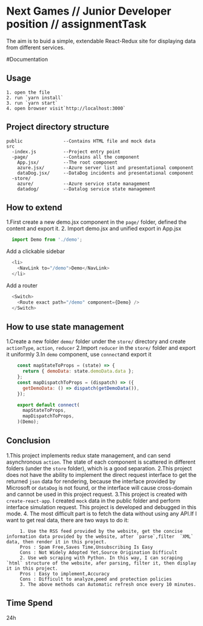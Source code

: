 # Next Games // Junior Developer position // assignmentTask
The aim is to buid a simple, extendable React-Redux site for displaying data from different services.


#Documentation

## Usage
```
1. open the file 
2. run `yarn install`
3. run `yarn start`
4. open browser visit`http://localhost:3000`
```

## Project directory structure
```
public               --Contains HTML file and mock data
src
  -index.js          --Project entry point
  -page/             --Contains all the component
    App.jsx/         --The root component
    azure.jsx/       --Azure server list and presentational component
    dataDog.jsx/     --DataDog incidents and presentational component
  -store/
    azure/           --Azure service state management
    datadog/         --Datalog service state management
```
## How to extend
1.First create a new demo.jsx component in the `page/` folder, defined the content and export it.
2. Import demo.jsx and unified export in App.jsx
  ```jsx
    import Demo from './demo';
  ```
Add a clickable sidebar
  ```js
    <li>
      <NavLink to="/demo">Demo</NavLink>
    </li>
   ```
Add a router
  ```js
    <Switch>
      <Route exact path="/demo" component={Demo} />
    </Switch>
  ```
## How to use state management

1.Create a new folder `demo/` folder under the `store/` directory and create `actionType`, `action`, `reducer`
2.Import `reducer` in the `store/` folder and export it uniformly
3.In `demo` component, use `connect`and export it
```jsx
    const mapStateToProps = (state) => {
      return { demoData: state.demoData.data };
    };
    const mapDispatchToProps = (dispatch) => ({
      getDemoData: () => dispatch(getDemoData()),
    });

    export default connect(
      mapStateToProps,
      mapDispatchToProps,
    )(Demo);
```

## Conclusion

1.This project implements redux state management, and can send asynchronous `action`. The state of each component is scattered in different folders (under the `store` folder), which is a good separation.
2.This project does not have the ability to implement the direct request interface to get the returned `json` data for rendering, because the interface provided by Microsoft or `dataDog` is not found, or the interface will cause cross-domain and cannot be used in this project request.
3.This project is created with `create-react-app`. I created `mock` data in the public folder and perform interface simulation request. This project is developed and debugged in this mode.
4. The most difficult part is to fetch the data without using any API.If I want to get real data, there are two ways to do it:

```
     1. Use the RSS feed provided by the website, get the concise information data provided by the website, after `parse`,filter  `XML` data, then render it in this project.
     Pros : Spam Free,Saves Time,Unsubscribing Is Easy
     Cons : Not Widely Adopted Yet,Source Origination Difficult
     2. Use web scraping with Python. In this way, I can scraping `html` structure of the website, afer parsing, filter it, then display it in this project.
     Pros : Easy to implement,Accuracy
     Cons : Difficult to analyze,peed and protection policies 
     3. The above methods can Automatic refresh once every 10 minutes.
```
## Time Spend
24h
